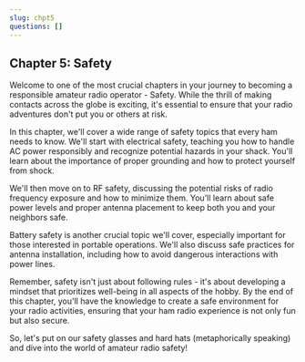 ```yaml
---
slug: chpt5
questions: []
---
```


## Chapter 5: Safety

Welcome to one of the most crucial chapters in your journey to becoming a responsible amateur radio operator - Safety. While the thrill of making contacts across the globe is exciting, it's essential to ensure that your radio adventures don't put you or others at risk.

In this chapter, we'll cover a wide range of safety topics that every ham needs to know. We'll start with electrical safety, teaching you how to handle AC power responsibly and recognize potential hazards in your shack. You'll learn about the importance of proper grounding and how to protect yourself from shock.

We'll then move on to RF safety, discussing the potential risks of radio frequency exposure and how to minimize them. You'll learn about safe power levels and proper antenna placement to keep both you and your neighbors safe.

Battery safety is another crucial topic we'll cover, especially important for those interested in portable operations. We'll also discuss safe practices for antenna installation, including how to avoid dangerous interactions with power lines.

Remember, safety isn't just about following rules - it's about developing a mindset that prioritizes well-being in all aspects of the hobby. By the end of this chapter, you'll have the knowledge to create a safe environment for your radio activities, ensuring that your ham radio experience is not only fun but also secure.

So, let's put on our safety glasses and hard hats (metaphorically speaking) and dive into the world of amateur radio safety!
